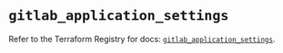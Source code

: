 # `gitlab_application_settings`

Refer to the Terraform Registry for docs: [`gitlab_application_settings`](https://registry.terraform.io/providers/gitlabhq/gitlab/16.9.1/docs/resources/application_settings).
